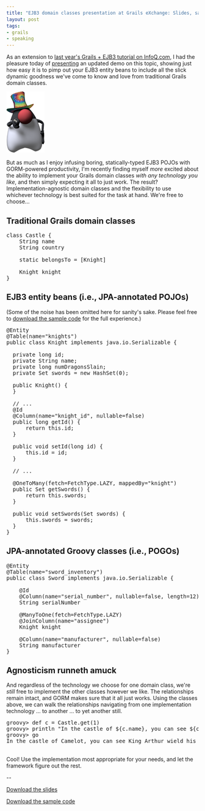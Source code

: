 ```yaml
---
title: "EJB3 domain classes presentation at Grails eXchange: Slides, sample code, & rampant agnosticism"
layout: post
tags:
- grails
- speaking
---
```

As an extension to [last year's Grails + EJB3 tutorial on InfoQ.com](http://www.infoq.com/news/grails-ejb-tutorial "InfoQ Article: Grails + EJB Domain Models Step-by-Step"), I had the pleasure today of [presenting](http://www.grails-exchange.com/jason-rudolph "Grails eXchange 2007 : Jason Rudolph : EJB3 Entities and Grails") an updated demo on this topic, showing just how easy it is to pimp out your EJB3 entity beans to include all the slick dynamic goodness we've come to know and love from traditional Grails domain classes.  

 ![Groovy Duke - Pimp Extraordinaire](/resources/20071017-uncle-duke-logo.png)

But as much as I enjoy infusing boring, statically-typed EJB3 POJOs with GORM-powered productivity, I'm recently finding myself *more* excited about the ability to implement your Grails domain classes *with any technology you like*, and then simply expecting it all to just work.  The result?  Implementation-agnostic domain classes and the flexibility to use whichever technology is best suited for the task at hand.  We're free to choose...

## Traditional Grails domain classes

<pre lang="groovy">
class Castle {
    String name
    String country

    static belongsTo = [Knight]

    Knight knight
}
</pre>

## EJB3 entity beans (i.e., JPA-annotated POJOs)

(Some of the noise has been omitted here for sanity's sake.  Please feel free to [download the sample code](http://jasonrudolph.com/downloads/presentations/Grails_eXchange-EJB3_Entities_and_Grails-Example_Code.zip) for the full experience.)

<pre>
@Entity
@Table(name="knights")
public class Knight implements java.io.Serializable {

  private long id;
  private String name;
  private long numDragonsSlain;
  private Set<Sword> swords = new HashSet<Sword>(0);

  public Knight() {
  }

  // ...
  @Id
  @Column(name="knight_id", nullable=false)
  public long getId() {
      return this.id;
  }

  public void setId(long id) {
      this.id = id;
  }

  // ...

  @OneToMany(fetch=FetchType.LAZY, mappedBy="knight")
  public Set<Sword> getSwords() {
      return this.swords;
  }

  public void setSwords(Set<Sword> swords) {
      this.swords = swords;
  }          
}
</pre>

## JPA-annotated Groovy classes (i.e., POGOs)

<pre>
@Entity
@Table(name="sword_inventory")
public class Sword implements java.io.Serializable {

    @Id
    @Column(name="serial_number", nullable=false, length=12)
    String serialNumber

    @ManyToOne(fetch=FetchType.LAZY)
    @JoinColumn(name="assignee")
    Knight knight

    @Column(name="manufacturer", nullable=false)
    String manufacturer
}
</pre>

## Agnosticism runneth amuck

And regardless of the technology we choose for one domain class, we're *still* free to implement the other classes however we like.  The relationships remain intact, and GORM makes sure that it all just works.  Using the classes above, we can walk the relationships navigating from one implementation technology ... to another ... to yet another still.

<pre lang="text">
groovy> def c = Castle.get(1)
groovy> println "In the castle of ${c.name}, you can see ${c.knight.name} wield his mighty collection of ${c.knight.swords.size()} swords."
groovy> go
In the castle of Camelot, you can see King Arthur wield his mighty collection of 7 swords.
</pre>     

&nbsp;     
Cool!  Use the implementation most appropriate for your needs, and let the framework figure out the rest.

--

[Download the slides](http://jasonrudolph.com/downloads/presentations/Grails_eXchange-EJB3_Entities_and_Grails.pdf)

[Download the sample code](http://jasonrudolph.com/downloads/presentations/Grails_eXchange-EJB3_Entities_and_Grails-Example_Code.zip)
